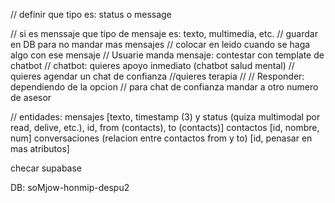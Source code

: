 // definir que tipo es: status o message

  // si es menssaje que tipo de mensaje es: texto, multimedia, etc. 
  // guardar en DB para no mandar mas mensajes 
  // colocar en leido cuando se haga algo con ese mensaje 
  // Usuarie manda mensaje: contestar con template de chatbot 
  //      chatbot: quieres apoyo inmediato (chatbot salud mental)
  //    quieres agendar un chat de confianza 
  //quieres terapia 
  // 
  // Responder: dependiendo de la opcion 
  // para chat de confianza mandar a otro numero de asesor 

  // entidades: mensajes [texto, timestamp (3) y status (quiza multimodal por read, delive, etc.), id, from (contacts), to (contacts)] contactos [id, nombre, num] conversaciones (relacion entre contactos from y to) [id, penasar en mas atributos] 

  checar supabase

  DB: soMjow-honmip-despu2